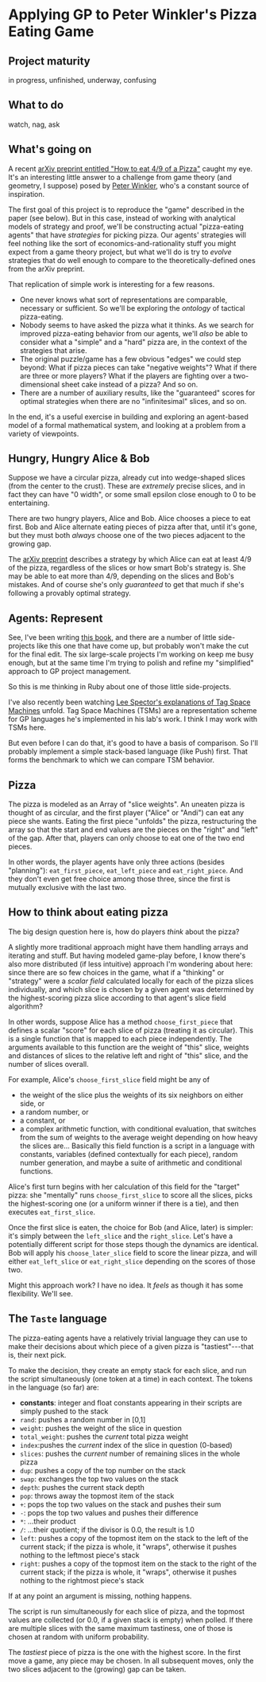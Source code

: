 # Applying GP to Peter Winkler's Pizza Eating Game

## Project maturity

in progress, unfinished, underway, confusing

## What to do

watch, nag, ask

## What's going on

A recent [arXiv preprint entitled "How to eat 4/9 of a Pizza"](http://arxiv.org/abs/0812.2870) caught my eye. It's an interesting little answer to a challenge from game theory (and geometry, I suppose) posed by [Peter Winkler](http://www.math.dartmouth.edu/~pw/), who's a constant source of inspiration.

The first goal of this project is to reproduce the "game" described in the paper (see below). But in this case, instead of working with analytical models of strategy and proof, we'll be constructing actual "pizza-eating agents" that have *strategies* for picking pizza. Our agents' strategies will feel nothing like the sort of economics-and-rationality stuff you might expect from a game theory project, but what we'll do is try to *evolve* strategies that do well enough to compare to the theoretically-defined ones from the arXiv preprint.

That replication of simple work is interesting for a few reasons.

- One never knows what sort of representations are comparable, necessary or sufficient. So we'll be exploring the *ontology* of tactical pizza-eating.
- Nobody seems to have asked the pizza what it thinks. As we search for improved pizza-eating behavior from our agents, we'll *also* be able to consider what a "simple" and a "hard" pizza are, in the context of the strategies that arise.
- The original puzzle/game has a few obvious "edges" we could step beyond: What if pizza pieces can take "negative weights"? What if there are three or more players? What if the players are fighting over a two-dimensional sheet cake instead of a pizza? And so on.
- There are a number of auxiliary results, like the "guaranteed" scores for optimal strategies when there are no "infinitesimal" slices, and so on.

In the end, it's a useful exercise in building and exploring an agent-based model of a formal mathematical system, and looking at a problem from a variety of viewpoints.

## Hungry, Hungry Alice & Bob

Suppose we have a circular pizza, already cut into wedge-shaped slices (from the center to the crust). These are *extremely* precise slices, and in fact they can have "0 width", or some small epsilon close enough to 0 to be entertaining.

There are two hungry players, Alice and Bob. Alice chooses a piece to eat first. Bob and Alice alternate eating pieces of pizza after that, until it's gone, but they must both *always* choose one of the two pieces adjacent to the growing gap.

The [arXiv preprint](http://arxiv.org/abs/0812.2870) describes a strategy by which Alice can eat at least 4/9 of the pizza, regardless of the slices or how smart Bob's strategy is. She may be able to eat more than 4/9, depending on the slices and Bob's mistakes. And of course she's only *guaranteed* to get that much if she's following a provably optimal strategy.

## Agents: Represent

See, I've been writing [this book](http://leanpub.com/pragmaticGP), and there are a number of little side-projects like this one that have come up, but probably won't make the cut for the final edit. The six large-scale projects I'm working on keep me busy enough, but at the same time I'm trying to polish and refine my "simplified" approach to GP project management.

So this is me thinking in Ruby about one of those little side-projects.

I've also recently been watching [Lee Spector's explanations of Tag Space Machines](https://hampedia.org/wiki/File:Tsm.pdf) unfold. Tag Space Machines (TSMs) are a representation scheme for GP languages he's implemented in his lab's work. I think I may work with TSMs here.

But even before I can do that, it's good to have a basis of comparison. So I'll probably implement a simple stack-based language (like Push) first. That forms the benchmark to which we can compare TSM behavior.

## Pizza

The pizza is modeled as an Array of "slice weights". An uneaten pizza is thought of as circular, and the first player ("Alice" or "Andi") can eat any piece she wants. Eating the first piece "unfolds" the pizza, restructuring the array so that the start and end values are the pieces on the "right" and "left" of the gap. After that, players can only choose to eat one of the two end pieces.

In other words, the player agents have only three actions (besides "planning"): `eat_first_piece`, `eat_left_piece` and `eat_right_piece`. And they don't even get free choice among those three, since the first is mutually exclusive with the last two.

## How to think about eating pizza

The big design question here is, how do players *think* about the pizza? 

A slightly more traditional approach might have them handling arrays and iterating and stuff. But having modeled game-play before, I know there's also more distributed (if less intuitive) approach I'm wondering about here: since there are so few choices in the game, what if a "thinking" or "strategy" were a *scalar field* calculated locally for each of the pizza slices individually, and which slice is chosen by a given agent was determined by the highest-scoring pizza slice according to that agent's slice field algorithm?

In other words, suppose Alice has a method `choose_first_piece` that defines a scalar "score" for each slice of pizza (treating it as circular). This is a single function that is mapped to each piece independently. The arguments available to this function are the weight of "this" slice, weights and distances of slices to the relative left and right of "this" slice, and the number of slices overall. 

For example, Alice's `choose_first_slice` field might be any of 
- the weight of the slice plus the weights of its six neighbors on either side, or
- a random number, or
- a constant, or
- a complex arithmetic function, with conditional evaluation, that switches from the sum of weights to the average weight depending on how heavy the slices are...
Basically this field function is a script in a language with constants, variables (defined contextually for each piece), random number generation, and maybe a suite of arithmetic and conditional functions.

Alice's first turn begins with her calculation of this field for the "target" pizza: she "mentally" runs `choose_first_slice` to score all the slices, picks the highest-scoring one (or a uniform winner if there is a tie), and then executes `eat_first_slice`. 

Once the first slice is eaten, the choice for Bob (and Alice, later) is simpler: it's simply between the `left_slice` and the `right_slice`. Let's have a potentially different script for those steps though the dynamics are identical. Bob will apply his `choose_later_slice` field to score the linear pizza, and will either `eat_left_slice` or `eat_right_slice` depending on the scores of those two.

Might this approach work? I have no idea. It *feels* as though it has some flexibility. We'll see.

## The `Taste` language

The pizza-eating agents have a relatively trivial language they can use to make their decisions about which piece of a given pizza is "tastiest"---that is, their next pick.

To make the decision, they create an empty stack for each slice, and run the script simultaneously (one token at a time) in each context. The tokens in the language (so far) are:

- **constants**: integer and float constants appearing in their scripts are simply pushed to the stack
- `rand`: pushes a random number in [0,1]
- `weight`: pushes the weight of the slice in question
- `total_weight`: pushes the *current* total pizza weight
- `index`:pushes the *current* index of the slice in question (0-based)
- `slices`: pushes the *current* number of remaining slices in the whole pizza
- `dup`: pushes a copy of the top number on the stack
- `swap`: exchanges the top two values on the stack
- `depth`: pushes the current stack depth
- `pop`: throws away the topmost item of the stack
- `+`: pops the top two values on the stack and pushes their sum
- `-`: pops the top two values and pushes their difference
- `*`: ...their product
- `/`: ...their quotient; if the divisor is 0.0, the result is 1.0
- `left`: pushes a copy of the topmost item on the stack to the left of the current stack; if the pizza is whole, it "wraps", otherwise it pushes nothing to the leftmost piece's stack
- `right`: pushes a copy of the topmost item on the stack to the right of the current stack; if the pizza is whole, it "wraps", otherwise it pushes nothing to the rightmost piece's stack

If at any point an argument is missing, nothing happens.

The script is run simultaneously for each slice of pizza, and the topmost values are collected (or 0.0, if a given stack is empty) when polled. If there are multiple slices with the same maximum tastiness, one of those is chosen at random with uniform probability.

The *tastiest* piece of pizza is the one with the highest score. In the first move a game, any piece may be chosen. In all subsequent moves, only the two slices adjacent to the (growing) gap can be taken.